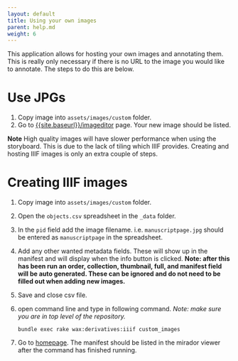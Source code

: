 ```yaml
---
layout: default
title: Using your own images
parent: help.md
weight: 6
---
```


This application allows for hosting your own images and annotating them. This is really only necessary if there is no URL to the image you would like to annotate. The steps to do this are below.

# Use JPGs
1. Copy image into `assets/images/custom` folder.
2. Go to [{{site.baseurl}}/imageditor]({{site.baseurl}}/imageditor) page. Your new image should be listed.

**Note** High quality images will have slower performance when using the storyboard. This is due to the lack of tiling which IIIF provides. Creating and hosting IIIF images is only an extra couple of steps.

# Creating IIIF images
1. Copy image into `assets/images/custom` folder.
2. Open the `objects.csv` spreadsheet in the `_data` folder.
3. In the `pid` field add the image filename. i.e. `manuscriptpage.jpg` should be entered as `manuscriptpage` in the spreadsheet.
4. Add any other wanted metadata fields. These will show up in the manifest and will display when the info button is clicked. **Note: after this has been run an order, collection, thumbnail, full, and manifest field will be auto generated. These can be ignored and do not need to be filled out when adding new images.**
5. Save and close csv file.
5. open command line and type in following command. *Note: make sure you are in top level of the repository.*

	```
	bundle exec rake wax:derivatives:iiif custom_images
	```
6. Go to [homepage]({{site.baseurl}}). The manifest should be listed in the mirador viewer after the command has finished running.
